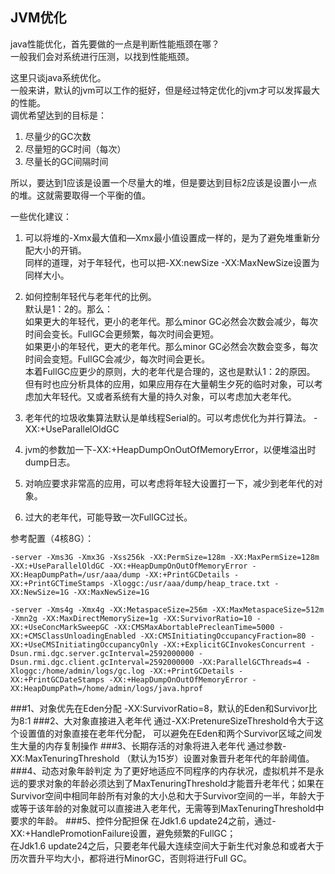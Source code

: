 ## JVM优化

java性能优化，首先要做的一点是判断性能瓶颈在哪？  
一般我们会对系统进行压测，以找到性能瓶颈。  

这里只谈java系统优化。  
一般来讲，默认的jvm可以工作的挺好，但是经过特定优化的jvm才可以发挥最大的性能。  
调优希望达到的目标是： 

1. 尽量少的GC次数
2. 尽量短的GC时间（每次）
3. 尽量长的GC间隔时间

所以，要达到1应该是设置一个尽量大的堆，但是要达到目标2应该是设置小一点的堆。这就需要取得一个平衡的值。  

一些优化建议：

1. 可以将堆的-Xmx最大值和—Xmx最小值设置成一样的，是为了避免堆重新分配大小的开销。  
同样的道理，对于年轻代，也可以把-XX:newSize -XX:MaxNewSize设置为同样大小。 

2. 如何控制年轻代与老年代的比例。  
默认是1：2的。那么：  
如果更大的年轻代，更小的老年代。那么minor GC必然会次数会减少，每次时间会变长。FullGC会更频繁，每次时间会更短。  
如果更小的年轻代，更大的老年代。那么minor GC必然会次数会变多，每次时间会变短。FullGC会减少，每次时间会更长。  
本着FullGC应更少的原则，大的老年代是合理的，这也是默认1：2的原因。  
但有时也应分析具体的应用，如果应用存在大量朝生夕死的临时对象，可以考虑加大年轻代。又或者系统有大量的持久对象，可以考虑加大老年代。  

3. 老年代的垃圾收集算法默认是单线程Serial的。可以考虑优化为并行算法。 -XX:+UseParallelOldGC
4. jvm的参数加一下-XX:+HeapDumpOnOutOfMemoryError，以便堆溢出时dump日志。  
5. 对响应要求非常高的应用，可以考虑将年轻大设置打一下，减少到老年代的对象。
6. 过大的老年代，可能导致一次FullGC过长。

参考配置（4核8G）：

```
-server -Xms3G -Xmx3G -Xss256k -XX:PermSize=128m -XX:MaxPermSize=128m -XX:+UseParallelOldGC -XX:+HeapDumpOnOutOfMemoryError -XX:HeapDumpPath=/usr/aaa/dump -XX:+PrintGCDetails -XX:+PrintGCTimeStamps -Xloggc:/usr/aaa/dump/heap_trace.txt -XX:NewSize=1G -XX:MaxNewSize=1G
```

```
-server -Xms4g -Xmx4g -XX:MetaspaceSize=256m -XX:MaxMetaspaceSize=512m -Xmn2g -XX:MaxDirectMemorySize=1g -XX:SurvivorRatio=10 -XX:+UseConcMarkSweepGC -XX:CMSMaxAbortablePrecleanTime=5000 -XX:+CMSClassUnloadingEnabled -XX:CMSInitiatingOccupancyFraction=80 -XX:+UseCMSInitiatingOccupancyOnly -XX:+ExplicitGCInvokesConcurrent -Dsun.rmi.dgc.server.gcInterval=2592000000 -Dsun.rmi.dgc.client.gcInterval=2592000000 -XX:ParallelGCThreads=4 -Xloggc:/home/admin/logs/gc.log -XX:+PrintGCDetails -XX:+PrintGCDateStamps -XX:+HeapDumpOnOutOfMemoryError -XX:HeapDumpPath=/home/admin/logs/java.hprof
```


###1、对象优先在Eden分配
-XX:SurvivorRatio=8，默认的Eden和Survivor比为8:1
###2、大对象直接进入老年代
通过-XX:PretenureSizeThreshold令大于这个设置值的对象直接在老年代分配，
可以避免在Eden和两个Survivor区域之间发生大量的内存复制操作
###3、长期存活的对象将进入老年代
通过参数-XX:MaxTenuringThreshold （默认为15岁）设置对象晋升老年代的年龄阈值。
###4、动态对象年龄判定
为了更好地适应不同程序的内存状况，虚拟机并不是永远的要求对象的年龄必须达到了MaxTenuringThreshold才能晋升老年代；如果在Survivor空间中相同年龄所有对象的大小总和大于Survivor空间的一半，年龄大于或等于该年龄的对象就可以直接进入老年代，无需等到MaxTenuringThreshold中要求的年龄。
###5、控件分配担保
在Jdk1.6 update24之前，通过-XX:+HandlePromotionFailure设置，避免频繁的FullGC；  
在Jdk1.6 update24之后，只要老年代最大连续空间大于新生代对象总和或者大于历次晋升平均大小，都将进行MinorGC，否则将进行Full GC。

###

